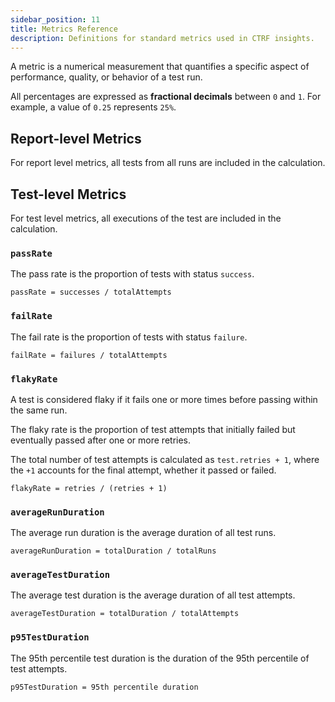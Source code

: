 ```yaml
---
sidebar_position: 11
title: Metrics Reference
description: Definitions for standard metrics used in CTRF insights.
---
```


A metric is a numerical measurement that quantifies a specific aspect of performance, quality, or behavior of a test run.

All percentages are expressed as **fractional decimals** between `0` and `1`. For example, a value of `0.25` represents `25%`.

## Report-level Metrics

For report level metrics, all tests from all runs are included in the calculation.

## Test-level Metrics

For test level metrics, all executions of the test are included in the calculation.

### `passRate`

The pass rate is the proportion of tests with status `success`.

```text
passRate = successes / totalAttempts
```

### `failRate`

The fail rate is the proportion of tests with status `failure`.

```text
failRate = failures / totalAttempts
```

### `flakyRate`

A test is considered flaky if it fails one or more times before passing within the same run.

The flaky rate is the proportion of test attempts that initially failed but eventually passed after one or more retries.

The total number of test attempts is calculated as `test.retries + 1`, where the `+1` accounts for the final attempt, whether it passed or failed.

```text
flakyRate = retries / (retries + 1)
```

### `averageRunDuration`

The average run duration is the average duration of all test runs.

```text
averageRunDuration = totalDuration / totalRuns
```

### `averageTestDuration`

The average test duration is the average duration of all test attempts.

```text
averageTestDuration = totalDuration / totalAttempts
```

### `p95TestDuration`

The 95th percentile test duration is the duration of the 95th percentile of test attempts.

```text
p95TestDuration = 95th percentile duration
```
